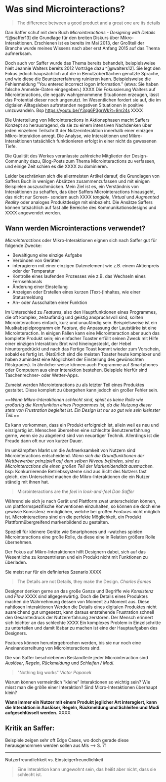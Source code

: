 # Was sind Microinteractions?

> The difference between a good product and a great one are its details

Dan Saffer schuf mit dem Buch *Microinteractions - Designing with Details* ^[@saffer13] die Grundlage für den breiten Diskurs über Mikro-Interaktionen. Erschienen ist es bereits im Mai 2013, der Großteil der Branche wurde meines Wissens nach aber erst Anfang 2015 auf das Thema aufmerksam.

Doch auch vor Saffer wurde das Thema bereits behandelt, beispielsweise hielt Jeannie Walters bereits 2012 Vorträge dazu ^[@walters12]. Sie legt den Fokus jedoch haupsächlich auf die in Benutzoberflächen genutzte Sprache, und wie diese die Beuntzererfahrung ruinieren kann.
Beispielsweise die Fehlermeldung "You entered incorrect logon information." (etwa: Sie haben falsche Anmelde-Daten eingegeben.)
XXXX
Die Fokussierung Walters auf Microinteractions, die negativ wahrgenommene Situationen erzeugen, lässt das Protential dieser noch ungenutzt. Im Wesentlichen fordert sie auf, die im digtialen Alltagsleben auftretenden negativen Situationen in positive umzuwandeln.
Bsp https://youtu.be/Y3qg6P3grWk?t=9m24s XXXX

Die Unterteilung von Microinteractions in Aktionsphasen macht Saffers Konzept so herausragend, da sie zu einem intensiven Nachdenken über jeden einzelnen Teilschritt der Nutzerinteraktion innerhalb einer einizgen Mikro-Interaktion anregt.
Die Analyse, wie Interaktionen und Mikro-Interaktionen tatsächlich funktionieren erfolgt in einer nicht da gewesenen Tiefe.

Die Qualität des Werkes veranlasste zahlreiche Mitglieder der Design-Community dazu, Blog-Posts zum Thema Microinteractions zu verfassen, und einige Zeit schien es die XXXX zu dominieren.

Leider beschränken sich die allermeisten Artikel darauf, die Grundlagen von Saffers Buch in wenigen Absätzen zusammenzufassen und mit einigen Beispielen auszuschmücken.
Mein Ziel ist es, ein Verständnis von Interaktionen zu schaffen, das über Saffers Microinteractions hinausgeht, das nicht nur Screen- sondern auch XXXX *tangible*, *Virtual* und *Augmented Reality* oder analoges Produktdesign mit einbezieht. Die Ansätze Saffers können tatsächlich auf fast alle Bereiche des Kommunikationsdesigns und XXXX angewendet werden.


## Wann werden Microinteractions verwendet?

*Microinteractions* oder Mikro-Interaktionen eignen sich nach Saffer gut für folgende Zwecke:

- Bewältigung eine einzige Aufgabe
- Verbinden von Geräten
- interagieren mit einer einzigen Datenelement wie z.B. einem Aktienpreis oder der Temparatur
- Kontrolle eines laufenden Prozesses wie z.B. das Wechseln eines Fernsehkanals
- Änderung einer Einstellung
- Anzeigen oder Erstellen eines kurzen (Text-)Inhaltes, wie einer Statusmeldung
- An- oder Ausschalten einer Funktion

Im Unterschied zu *Features*, also den Hauptfunktionen eines Programmes, die oft komplex, zeitaufändig und geistig anspruchsvoll sind, sollten Microinteractions einfach, kurz und unaufändig sein. Beispielsweise ist ein Musikabspielprogramm ein *Feature*, die Anpassung der Lautstärke ist eine Microinteraction.
In einigen Fällen kann eine Microinteraction aber auch das komplette Produkt sein; ein einfacher Toaster erfüllt seinen Zweck mit Hilfe einer einzigen Interaktion: Brot wird hineingesteckt, der Hebel hinuntergedrückt und nach das Fertige Toast kommt wieder zum Vorschein, sobald es fertig ist. (Natürlich sind die meisten Toaster heute komplexer und haben zumindest eine Möglichkeit der Einstellung des gewünschten Röstgrades). In ähnlicher weise können auch Programme auf Smartphones oder Computern aus einer Interaktion bestehen. Beispiele hierfür sind Taschenrechner- oder Wetter-Apps.

Zumeist werden Microinteractions zu als letzter Teil eines Produktes gestaltet. Diese komplett zu übergehen kann jedoch ein großer Fehler sein. 

==*Wenn Mikro-Interaktionen schlecht sind, spielt es keine Rolle wie großartig die Kernfunktion eines Programmes ist, da die Nutzung dieser stets von Frustration begleitet ist. Ein Design ist nur so gut wie sein kleinster Teil.*==

Es kann vorkommen, dass ein Produkt erfolgreich ist, allein weil es neu und einzigartig ist. Menschen übersehen eine schlechte Benutzererfahrung gerne, wenn sie zu abgelenkt sind von neuartiger Technik. Allerdings ist die Freude dann oft nur von kurzer Dauer.

Im umkämpften Markt um die Aufmerksamkeit von Nutzern sind Microinteractions entscheidend. *Wenn sich die Grundfunktionen der Wettbewerber prinzipiell auf dem selben Niveau befinden, sind es Microinteractions die einen großen Teil der Markenidendität ausmachen.*
bsp: Konkurrierende Betriebssysteme sind aus Sicht des Nutzers fast gleich, den Unterschied machen die Mikro-Interaktionen die ein Nutzer ständig mit ihnen hat.

> Microinteractions are the *feel* in *look-and-feel*
> <cite>Dan Saffer</cite>

Während sie sich je nach Gerät und Plattform zwat unterscheiden können, um plattformspezifische Konventionen einzuhalten, so können sie doch eine gewisse Konsistenz ermöglichen, welche bei großen *Features* nicht möglich ist. Microinteractions sind ein die perfekte Möglichkeit, ein Produkt Plattformübergreifend markenbildend zu gestalten.

Speziell für kleinere Geräte wie Smartphones und -watches spielen Microinteractions eine große Rolle, da diese eine in Relation größere Rolle übernehmen.

Der Fokus auf Mikro-Interaktionen hilft Designern dabei, sich auf das Wesentliche zu konzentrieren und ein Produkt nicht mit Funktionen zu überladen.

Sie meist nur für ein definiertes Szenario XXXX



> The Details are not Details, they make the Design.
> <cite>Charles Eames</cite>

Designer denken gerne an das große Ganze und Begriffe wie *Konsistenz* und *Flow* XXXX sind allgegenwärtig. Doch die Details eines Produktes machen die Wahrnehmung dessen von Moment zu Moment aus. Diese nahtlosen Interaktionen
Werden die Details eines digitalen Produktes nicht ausreichend gut umgesetzt, kann daraus entstehende Frustration schnell den Gesamteidruck der Nutzererfahrung zerstören. Der Mensch erinnert sich leichter an das schlechte XXXX
Ein komplexes Problem in Einzelschritte zu unterteilen und damit lösbar zu machen ist eine der Hauptaufgaben des Designers.


Features können heruntergebrochen werden, bis sie nur noch eine Aneinanderreihung von Microinteractions sind.


Die von Saffer beschriebenen Bestandteile jeder Microinteraction sind *Auslöser*, *Regeln*, *Rückmeldung* und *Schleifen / Modi*.


> "Nothing big works"
> <cite>Victor Papanek</cite>


Warum können vermeintlich "kleine" Interaktionen so wichtig sein?
Wie misst man die größe einer Interaktion?
Sind Micro-Interaktionen überhaupt klein?






**Wann immer ein Nutzer mit einem Produkt jeglicher Art interagiert, kann die Interaktion in Auslöser, Regeln, Rückmeldung und Schleifen und Modi aufgeschlüsselt werden.**
XXXX


## Kritik an Saffer:
Beispiele zeigen sehr oft Edge Cases, wo doch gerade diese herausgenommen werden sollen aus MIs --> S. 71


---


Nutzerfreundlichkeit vs. Einsteigerfreundlichkeit

> Eine Interaktion kann ungewohnt sein, das heißt aber nicht, dass sie schlecht ist.